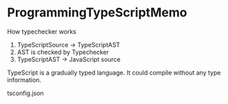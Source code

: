 # ProgrammingTypeScriptMemo

How typechecker works
1. TypeScriptSource -> TypeScriptAST
2. AST is checked by Typechecker
3. TypeScriptAST -> JavaScript source

TypeScript is a gradually typed language.
It could compile without any type information.

tsconfig.json
